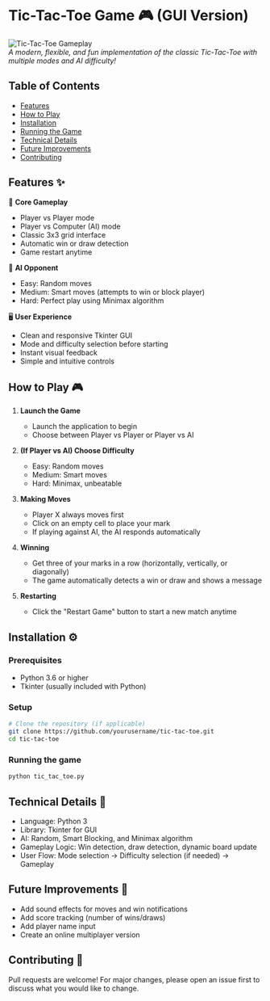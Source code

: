 # Tic-Tac-Toe Game 🎮 (GUI Version)

![Tic-Tac-Toe Gameplay](https://via.placeholder.com/600x400?text=Tic-Tac-Toe+Screenshot)  
_A modern, flexible, and fun implementation of the classic Tic-Tac-Toe with multiple modes and AI difficulty!_

## Table of Contents

- [Features](#features-)
- [How to Play](#how-to-play-)
- [Installation](#installation-)
- [Running the Game](#running-the-game-)
- [Technical Details](#technical-details-)
- [Future Improvements](#future-improvements-)
- [Contributing](#contributing-)

## Features ✨

🎯 **Core Gameplay**

- Player vs Player mode
- Player vs Computer (AI) mode
- Classic 3x3 grid interface
- Automatic win or draw detection
- Game restart anytime

🤖 **AI Opponent**

- Easy: Random moves
- Medium: Smart moves (attempts to win or block player)
- Hard: Perfect play using Minimax algorithm

🖥️ **User Experience**

- Clean and responsive Tkinter GUI
- Mode and difficulty selection before starting
- Instant visual feedback
- Simple and intuitive controls

## How to Play 🎮

1. **Launch the Game**

   - Launch the application to begin
   - Choose between Player vs Player or Player vs AI

2. **(If Player vs AI) Choose Difficulty**

   - Easy: Random moves
   - Medium: Smart moves
   - Hard: Minimax, unbeatable

3. **Making Moves**

   - Player X always moves first
   - Click on an empty cell to place your mark
   - If playing against AI, the AI responds automatically

4. **Winning**

   - Get three of your marks in a row (horizontally, vertically, or diagonally)
   - The game automatically detects a win or draw and shows a message

5. **Restarting**

   - Click the "Restart Game" button to start a new match anytime

## Installation ⚙️

### Prerequisites

- Python 3.6 or higher
- Tkinter (usually included with Python)

### Setup

```bash
# Clone the repository (if applicable)
git clone https://github.com/yourusername/tic-tac-toe.git
cd tic-tac-toe
```

### Running the game

```bash
python tic_tac_toe.py
```

## Technical Details 🔧

- Language: Python 3
- Library: Tkinter for GUI
- AI: Random, Smart Blocking, and Minimax algorithm
- Gameplay Logic: Win detection, draw detection, dynamic board update
- User Flow: Mode selection → Difficulty selection (if needed) → Gameplay

## Future Improvements 🚀

- Add sound effects for moves and win notifications
- Add score tracking (number of wins/draws)
- Add player name input
- Create an online multiplayer version

## Contributing 🤝

Pull requests are welcome!
For major changes, please open an issue first to discuss what you would like to change.
